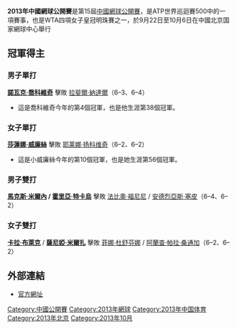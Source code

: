 **2013年中國網球公開賽**是第15屆[中國網球公開賽](https://zh.wikipedia.org/wiki/中國網球公開賽 "wikilink")，是ATP世界巡迴賽500中的一項賽事，也是WTA四項女子皇冠明珠賽之一，於9月22日至10月6日在中國北京国家網球中心舉行

## 冠軍得主

### 男子單打

**[諾瓦克·喬科維奇](../Page/諾瓦克·喬科維奇.md "wikilink")** 擊敗  [拉斐爾·納達爾](https://zh.wikipedia.org/wiki/拉斐爾·納達爾 "wikilink")（6–3、6–4）

  - 這是喬科維奇今年的第4個冠軍，也是他生涯第38個冠軍。

### 女子單打

**[莎蓮娜·威廉絲](https://zh.wikipedia.org/wiki/莎蓮娜·威廉絲 "wikilink")** 擊敗  [耶莱娜·扬科维奇](https://zh.wikipedia.org/wiki/耶莱娜·扬科维奇 "wikilink")（6–2、6–2）

  - 這是小威廉絲今年的第10個冠軍，也是她生涯第56個冠軍。

### 男子雙打

**[馬克斯·米爾內](https://zh.wikipedia.org/wiki/馬克斯·米爾內 "wikilink") /  [霍里亞·特卡烏](../Page/霍里亞·特卡烏.md "wikilink")** 擊敗  [法比奧·福尼尼](../Page/法比奧·福尼尼.md "wikilink") /  [安德烈亞斯·塞皮](../Page/安德烈亞斯·塞皮.md "wikilink")（6–4、6–2）

### 女子雙打

**[卡拉·布萊克](https://zh.wikipedia.org/wiki/卡拉·布萊克 "wikilink")** /  **[薩尼婭·米爾扎](https://zh.wikipedia.org/wiki/薩尼婭·米爾扎 "wikilink")** 擊敗  [菲娜·杜舒芬娜](../Page/菲娜·杜舒芬娜.md "wikilink") /  [阿蘭查·帕拉·桑通加](https://zh.wikipedia.org/wiki/阿蘭查·帕拉·桑通加 "wikilink")（6–2、6–2）

## 外部連結

  - [官方網址](http://www.chinaopen.com.cn/)




[Category:中國公開賽](https://zh.wikipedia.org/wiki/Category:中國公開賽 "wikilink") [Category:2013年網球](https://zh.wikipedia.org/wiki/Category:2013年網球 "wikilink") [Category:2013年中国体育](https://zh.wikipedia.org/wiki/Category:2013年中国体育 "wikilink") [Category:2013年北京](https://zh.wikipedia.org/wiki/Category:2013年北京 "wikilink") [Category:2013年10月](https://zh.wikipedia.org/wiki/Category:2013年10月 "wikilink")